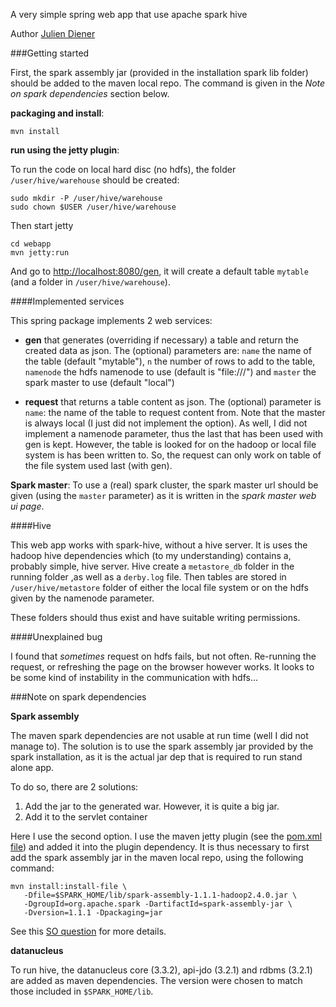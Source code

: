 A very simple spring web app that use apache spark hive

Author [Julien Diener](http://julien.diener.website)

###Getting started

First, the spark assembly jar (provided in the installation spark lib folder) should be added
to the maven local repo. The command is given in the *Note on spark dependencies* section below.

**packaging and install**:

    mvn install

**run using the jetty plugin**:

To run the code on local hard disc (no hdfs), the folder `/user/hive/warehouse` should be created:

    sudo mkdir -P /user/hive/warehouse
    sudo chown $USER /user/hive/warehouse

Then start jetty

    cd webapp
    mvn jetty:run

And go to [http://localhost:8080/gen](http://localhost:8080/gen), it will create a default table `mytable`
(and a folder in `/user/hive/warehouse`).

####Implemented services

This spring package implements 2 web services:

  - **gen** that generates (overriding if necessary) a table and return the created data as json.
    The (optional) parameters are: `name` the name of the table (default "mytable"),
    `n` the number of rows to add to the table, `namenode` the hdfs namenode to use (default is "file:///")
    and `master` the spark master to use (default "local")

  - **request** that returns a table content as json. The (optional) parameter is `name`: the name of the table
    to request content from. Note that the master is always local (I just did not implement the option).
    As well, I did not implement a namenode parameter, thus the last that has been used with gen is kept.
    However, the table is looked for on the hadoop or local file system is has been written to. So, the request
    can only work on table of the file system used last (with gen).

**Spark master**:
To use a (real) spark cluster, the spark master url should be given (using the `master` parameter) as it is
written in the *spark master web ui page*.

####Hive

This web app works with spark-hive, without a hive server. It is uses the hadoop hive dependencies which
(to my understanding) contains a, probably simple, hive server. Hive create a `metastore_db` folder in the
running folder ,as well as a `derby.log` file. Then tables are stored in `/user/hive/metastore` folder of
either the local file system or on the hdfs given by the namenode parameter.

These folders should thus exist and have suitable writing permissions.

####Unexplained bug

I found that *sometimes* request on hdfs fails, but not often. Re-running the request, or refreshing the page on
the browser however works. It looks to be some kind of instability in the communication with hdfs...

###Note on spark dependencies

**Spark assembly**

The maven spark dependencies are not usable at run time (well I did not manage to). The solution is to use the spark
assembly jar provided by the spark installation, as it is the actual jar dep that is required to run stand alone app.

To do so, there are 2 solutions:

  1. Add the jar to the generated war. However, it is quite a big jar.
  2. Add it to the servlet container

Here I use the second option. I use the maven jetty plugin (see the [pom.xml file](pom.xml)) and added it into
the plugin dependency. It is thus necessary to first add the spark assembly jar in the maven local repo,
using the following command:

    mvn install:install-file \
       -Dfile=$SPARK_HOME/lib/spark-assembly-1.1.1-hadoop2.4.0.jar \
       -DgroupId=org.apache.spark -DartifactId=spark-assembly-jar \
       -Dversion=1.1.1 -Dpackaging=jar

See this [SO question](http://stackoverflow.com/q/28860270/1206998) for more details.

**datanucleus**

To run hive, the datanucleus core (3.3.2), api-jdo (3.2.1) and rdbms (3.2.1) are added as maven dependencies.
The version were chosen to match those included in `$SPARK_HOME/lib`.